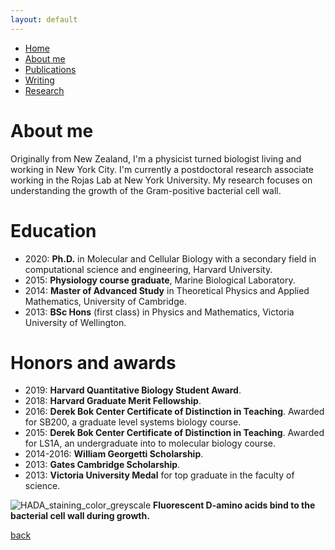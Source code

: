 ```yaml
---
layout: default
---
```

- [Home](.)
- [About me](./about-me.html)
- [Publications](./publications.html)
- [Writing](./blog.html)
- [Research](./research.html)

# About me
Originally from New Zealand, I'm a physicist turned biologist living and working in New York City. I'm currently a postdoctoral research associate working in the Rojas Lab at New York University. My research focuses on understanding the growth of the Gram-positive bacterial cell wall.

# Education
- 2020: **Ph.D.** in Molecular and Cellular Biology with a secondary field in computational science and engineering, Harvard University.
- 2015: **Physiology course graduate**, Marine Biological Laboratory.
- 2014: **Master of Advanced Study** in Theoretical Physics and Applied Mathematics, University of Cambridge.
- 2013: **BSc Hons** (first class) in Physics and Mathematics, Victoria University of Wellington.

# Honors and awards
- 2019: **Harvard Quantitative Biology Student Award**.
- 2018: **Harvard Graduate Merit Fellowship**.
- 2016: **Derek Bok Center Certificate of Distinction in Teaching**. Awarded for SB200, a graduate level systems biology course.
- 2015: **Derek Bok Center Certificate of Distinction in Teaching**. Awarded for LS1A, an undergraduate into to molecular biology course.
- 2014-2016: **William Georgetti Scholarship**.
- 2013: **Gates Cambridge Scholarship**.
- 2013: **Victoria University Medal** for top graduate in the faculty of science.

![HADA_staining_color_greyscale](https://user-images.githubusercontent.com/10761538/123298735-cc4b8500-d4e6-11eb-91ef-53e0e6c2a6a4.png)
**Fluorescent D-amino acids bind to the bacterial cell wall during growth.**

[back](./)

